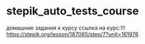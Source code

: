 # stepik_auto_tests_course
домашние задания к курсу
ссылка на  курс:!!! https://stepik.org/lesson/187065/step/7?unit=161976